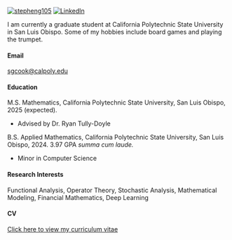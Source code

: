 

[![stepheng105](https://img.shields.io/badge/stepheng105-github-blue?logo=github)](https://github.com/stepheng105) [![LinkedIn](https://img.shields.io/badge/linkedin-%230077B5.svg?style=for-the-badge&logo=linkedin&logoColor=white)](https://www.linkedin.com/in/stephen-cook-569b05209/)

I am currently a graduate student at California Polytechnic State University in San Luis Obispo. Some of my hobbies include board games and playing the trumpet. 

#### Email
<sgcook@calpoly.edu>

#### Education
M.S. Mathematics, California Polytechnic State University, San Luis Obispo, 2025 (expected).
* Advised by Dr. Ryan Tully-Doyle

B.S. Applied Mathematics, California Polytechnic State University, San Luis Obispo, 2024. 3.97 GPA *summa cum laude.*
* Minor in Computer Science 

#### Research Interests
Functional Analysis, Operator Theory, Stochastic Analysis, Mathematical Modeling, Financial Mathematics, Deep Learning

#### CV
[Click here to view my curriculum vitae](https://stepheng105.github.io/static/assets/files/CV.pdf)

